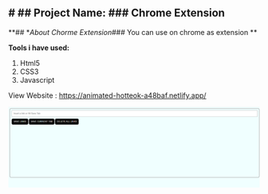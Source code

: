 ## **# ## **Project Name: ### Chrome Extension****

**## **About  Chorme Extension*### You can use on chrome as extension
 **



**Tools i have used:**

 1. Html5
 2. CSS3
 6. Javascript



View Website :   https://animated-hotteok-a48baf.netlify.app/



![enter image description here](https://github.com/Saiemhossain/chrome-extension/blob/main/cover.png?raw=true)
